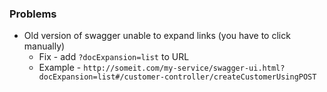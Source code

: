 ### Problems
* Old version of swagger unable to expand links (you have to click manually)
    * Fix - add `?docExpansion=list` to URL
    * Example - `http://someit.com/my-service/swagger-ui.html?docExpansion=list#/customer-controller/createCustomerUsingPOST`
